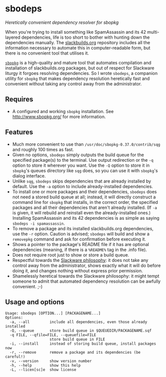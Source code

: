 # sbodeps
*Heretically convenient dependency resolver for sbopkg*

When you're trying to install something like SpamAssassin and its 42 multi-layered dependencies, life is too short to bother with hunting down the dependencies manually. The [slackbuilds.org](http://www.slackbuilds.org/) repository includes all the information necessary to automate this in computer-readable form, but there is no convenient tool that utilises it.

[`sbopkg`](http://www.sbopkg.org/) is a high-quality and mature tool that automates compilation and installation of slackbuilds.org packages, but out of respect for Slackware liturgy it forgoes resolving dependencies. So I wrote `sbodeps`, a companion utility for `sbopkg` that makes dependency resolution heretically fast and convenient without taking any control away from the administrator.

## Requires

* A configured and working `sbopkg` installation. See http://www.sbopkg.org/ for more information.

## Features

* Much more convenient to use than `/usr/doc/sbopkg-0.37.0/contrib/sqg` and roughly 100 times as fast.
* Given no options, `sbodeps` simply outputs the build queue for the specified package(s) to the terminal. Use output redirection or the `-q` option to store it wherever you want. Use the `-Q` option to store it in `sbopkg`'s queues directory like `sqg` does, so you can use it with `sbopkg`'s dialog interface.
* Unlike `sqg`, `sbodeps` skips dependencies that are already installed by default. Use the `-a` option to include already-installed dependencies.
* To install one or more packages and their dependencies, `sbodeps` does not need a stored build queue at all; instead, it will directly construct a command line for `sbopkg` that installs, in the correct order, the specified packages and all their dependencies that aren't already installed. (If `-a` is given, it will rebuild and reinstall even the already-installed ones.) Installing SpamAssassin and its 42 dependencies is as simple as saying `sbodeps -i spamassassin`.
* To remove a package and its installed slackbuilds.org dependencies, use the `-r` option. Caution is advised; `sbodeps` will build and show a `removepkg` command and ask for confirmation before executing it.
* Shows a pointer to the package's README file if it has are optional dependencies (meaning, if there is a `%README%` tag in the .info file).
* Does not require root just to show or store a build queue.
* Respectful towards the [Slackware philosophy](http://docs.slackware.com/slackware:philosophy): it does not take any control away from the administrator, shows exactly what it will do before doing it, and changes nothing without express prior permission.
* Shamelessly heretical towards the Slackware philosophy: it might tempt someone to admit that automated dependency resolution can be awfully convenient. ;-)

## Usage and options

    Usage: sbodeps [OPTION...] [PACKAGENAME...]
    Options:
      -a, --all         include all dependencies, even those already installed
      -Q, --queue       store build queue in $QUEUEDIR/PACKAGENAME.sqf
      -q FILE, --qfile=FILE, --queuefile=FILE
                        store build queue in FILE
      -i, --install     instead of storing build queue, install packages now
      -r, --remove      remove a package and its dependencies (be careful!)
      -v, --version     show version number  
      -h, --help        show this help
      -L, --licen[sc]e  show license
